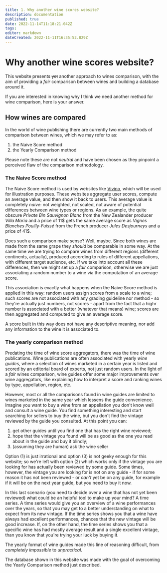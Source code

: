 ```yaml
---
title: 1. Why another wine scores website?
description: documentation
published: true
date: 2022-11-14T11:18:21.042Z
tags: 
editor: markdown
dateCreated: 2022-11-11T16:35:52.829Z
---
```


# Why another wine scores website?

This website presents ~~yet~~ another approach to wines comparison, with the aim of providing a *fair* comparison between wines and building a database around it.

If you are interested in knowing why I think we need another method for wine comparison, here is your answer.

## How wines are compared

In the world of wine publishing there are currently two main methods of comparison between wines, which we may refer to as:

1. the Naive Score method
2. the Yearly Comparison method 

Please note these are not *neutral* and have been chosen as they pinpoint a perceived flaw of the comparison methodology.

### The Naive Score method 

The Naive Score method is used by websites like [Vivino](https://vivino.com), which will be used for illustration purposes. These websites aggregate user scores, compute an average value, and then show it back to users. This average value is completely *naive*: not weighted, not scaled, not aware of potential differences between wine types or regions. As an example, the quite obscure *Private Bin Sauvignon Blanc* from the New Zealander producer *Villa Maria* and a price of 11$ gets the same average score as *Vignes Blanches Pouilly-Fuissé* from the French producer *Jules Desjourneys* and a price of 41$.

Does such a comparison make sense? Well, maybe. Since both wines are made from the same grape they *should* be comparable in some way. At the same time we are trying to compare wines from different regions (different continents, actually), produced according to rules of different appellations, with different target audience, etc. If we take into account all these differences, then we might set up a *fair* comparison, otherwise we are just associating a random number to a wine via the computation of an average score.

This association is exactly what happens when the Naive Score method is applied in this way: random users assign scores from a scale to a wine; such scores are not associated with any grading guideline nor method - so they're actually just numbers, not scores - apart from the fact that a highr number is associated with a better (whatever that means) wine; scores are then aggregated and computed to give an average score.

A score built in this way does not have any descriptive meaning, nor add any information to the wine it is associated to.

### The yearly comparison method
Predating the time of wine score aggregators, there was the time of wine publications. Wine publications are often associated with yearly *wine guides*, where a selection of wines marketed in a certain year is listed and scored by an editorial board of experts, not just random users. In the light of a *fair* wines comparison, wine guides offer some major improvements over wine aggregators, like explaining how to interpret a score and ranking wines by type, appellation, region, etc.

However, most or all the comparisons found in wine guides are limited to wines marketed in the same year which lessens the guide convenience. Imagine you want to buy a wine from an appellation you don't know well and consult a wine guide. You find something interesting and start searching for sellers to buy the wine, but you don't find the vintage reviewed by the guide you consulted. At this point you can:

1. get other guides until you find one that has the right wine reviewed;
2. hope that the vintage you found will be as good as the one you read about in the guide and buy it blindly;
3. (assuming they are human) ask the wine seller

Option (1) is just irrational and option (3) is not geeky enough for this website; so we're left with option (2) which works only if the vintage you are looking for has actually been reviewed by some guide. Some times, however, the vintage you are looking for is not on any guide - if for some reason it has not been reviewed - or *can't* yet be on any guide, for example if it will be on the next year guide, but you need to buy it now. 

In this last scenario (you need to decide over a wine that has not yet been reviewed) what could be an helpful tool to make up your mind? A time series. A time series would give you an overview of a wine performances over the years, so that you may get to a better understanding on what to expect from its new vintage. If the time series shows you that a wine have always had excellent performances, chances that the new vintage will be good increase. If, on the other hand, the time series shows you that a specific wine has had mostly average result and a single excellent vintage, than you know that you're trying your luck by buying it. 

The yearly format of wine guides made this line of reasoning difficult, from *completely impossible* to *unpractical*.

The database shown in this website was made with the goal of overcoming the Yearly Comparison method just described. 
 